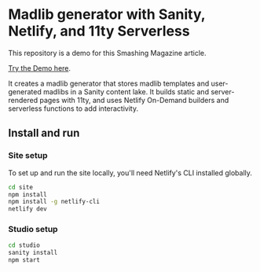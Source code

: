 # Madlib generator with Sanity, Netlify, and 11ty Serverless

This repository is a demo for this Smashing Magazine article.

[Try the Demo here](https://brob.dev/madlibs).

It creates a madlib generator that stores madlib templates and user-generated madlibs in a Sanity content lake. It builds static and server-rendered pages with 11ty, and uses Netlify On-Demand builders and serverless functions to add interactivity.

## Install and run

### Site setup

To set up and run the site locally, you'll need Netlify's CLI installed globally.

```bash
cd site
npm install
npm install -g netlify-cli
netlify dev
```

### Studio setup

```bash
cd studio
sanity install
npm start
```